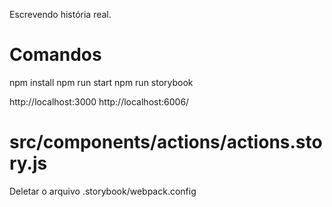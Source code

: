 Escrevendo história real.


# Comandos
npm install
npm run start
npm run storybook

http://localhost:3000
http://localhost:6006/

# src/components/actions/actions.story.js


Deletar o arquivo .storybook/webpack.config